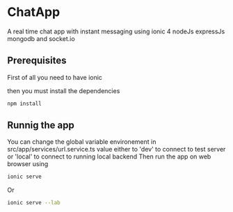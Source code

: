 # ChatApp
A real time chat app with instant messaging using ionic 4 nodeJs expressJs mongodb and socket.io

## Prerequisites
First of all you need to have ionic 

then you must install the dependencies
```bash
npm install
```
## Runnig the app
You can change the global variable environement in src/app/services/url.service.ts value either to 'dev' to
connect to test server or 'local' to connect to running local backend
Then run the app on web browser using 
```bash
ionic serve
```
Or
```bash
ionic serve --lab
```



